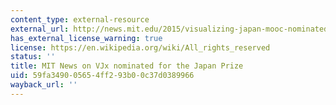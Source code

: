 ```yaml
---
content_type: external-resource
external_url: http://news.mit.edu/2015/visualizing-japan-mooc-nominated-for-japan-prize-0925
has_external_license_warning: true
license: https://en.wikipedia.org/wiki/All_rights_reserved
status: ''
title: MIT News on VJx nominated for the Japan Prize
uid: 59fa3490-0565-4ff2-93b0-0c37d0389966
wayback_url: ''
---
```

